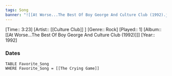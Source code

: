 ```yaml
---
tags: Song  
banner: "![[At Worse...The Best Of Boy George And Culture Club (1992).jpg]]"
---
```

[Time:: 3:23]
[Artist:: [[Culture Club]] ]
[Genre:: Rock]
[Played:: 1]
[Album:: [[At Worse...The Best Of Boy George And Culture Club (1992)]]]
[Year:: 1992]
### Dates
````dataview
TABLE Favorite_Song
WHERE Favorite_Song = [[The Crying Game]]
````